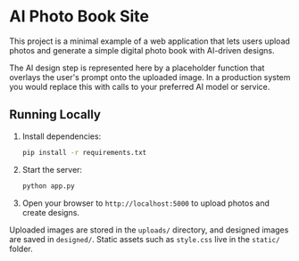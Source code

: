 # AI Photo Book Site


This project is a minimal example of a web application that lets users upload photos and generate a simple digital photo book with AI-driven designs.

The AI design step is represented here by a placeholder function that overlays the user's prompt onto the uploaded image. In a production system you would replace this with calls to your preferred AI model or service.

## Running Locally

1. Install dependencies:
   ```bash
   pip install -r requirements.txt
   ```
2. Start the server:
   ```bash
   python app.py
   ```
3. Open your browser to `http://localhost:5000` to upload photos and create designs.

Uploaded images are stored in the `uploads/` directory, and designed images are saved in `designed/`.
Static assets such as `style.css` live in the `static/` folder.
